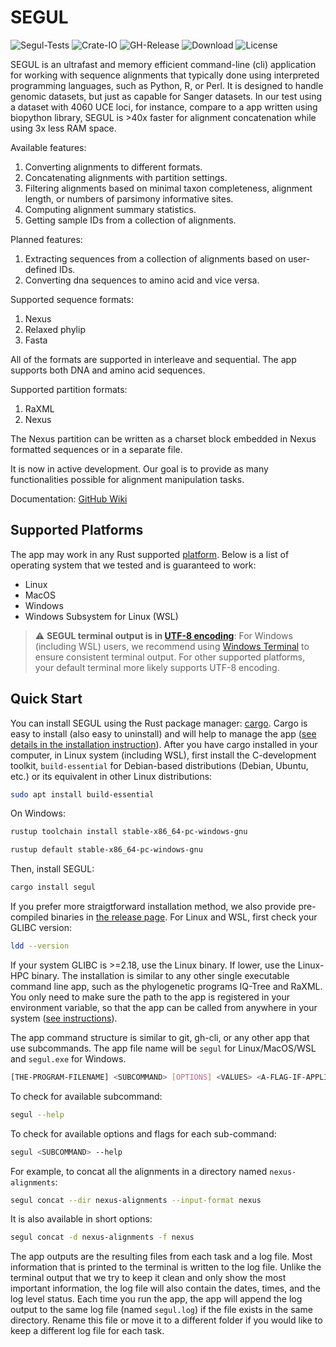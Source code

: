 # SEGUL

![Segul-Tests](https://github.com/hhandika/segul/workflows/Segul-Tests/badge.svg)
![Crate-IO](https://img.shields.io/crates/v/segul)
![GH-Release](https://img.shields.io/github/v/release/hhandika/segul)
![Download](https://img.shields.io/crates/d/segul?color=yellow)
![License](https://img.shields.io/github/license/hhandika/segul)

SEGUL is an ultrafast and memory efficient command-line (cli) application for working with sequence alignments that typically done using interpreted programming languages, such as Python, R, or Perl. It is designed to handle genomic datasets, but just as capable for Sanger datasets. In our test using a dataset with 4060 UCE loci, for instance, compare to a app written using biopython library, SEGUL is >40x faster for alignment concatenation while using 3x less RAM space.

Available features:

1. Converting alignments to different formats.
2. Concatenating alignments with partition settings.
3. Filtering alignments based on minimal taxon completeness, alignment length, or numbers of parsimony informative sites.
4. Computing alignment summary statistics.
5. Getting sample IDs from a collection of alignments.

Planned features:

1. Extracting sequences from a collection of alignments based on user-defined IDs.
2. Converting dna sequences to amino acid and vice versa.

Supported sequence formats:

1. Nexus
2. Relaxed phylip
3. Fasta

All of the formats are supported in interleave and sequential. The app supports both DNA and amino acid sequences.

Supported partition formats:

1. RaXML
2. Nexus 

The Nexus partition can be written as a charset block embedded in Nexus formatted sequences or in a separate file.

It is now in active development. Our goal is to provide as many functionalities possible for alignment manipulation tasks.

Documentation: [GitHub Wiki](https://github.com/hhandika/segul/wiki)

## Supported Platforms

The app may work in any Rust supported [platform](https://doc.rust-lang.org/nightly/rustc/platform-support.html). Below is a list of operating system that we tested and is guaranteed to work:

- Linux
- MacOS
- Windows
- Windows Subsystem for Linux (WSL)

> :warning: **SEGUL terminal output is in [UTF-8 encoding](https://en.wikipedia.org/wiki/UTF-8)**: For Windows (including WSL) users, we recommend using [Windows Terminal](https://www.microsoft.com/en-us/p/windows-terminal/9n0dx20hk701#activetab=pivot:overviewtab) to ensure consistent terminal output. For other supported platforms, your default terminal more likely supports UTF-8 encoding.

## Quick Start

You can install SEGUL using the Rust package manager: [cargo](https://crates.io/). Cargo is easy to install (also easy to uninstall) and will help to manage the app ([see details in the installation instruction](https://github.com/hhandika/segul/wiki/2.-Installation)). After you have cargo installed in your computer, in Linux system (including WSL), first install the C-development toolkit, `build-essential` for Debian-based distributions (Debian, Ubuntu, etc.) or its equivalent in other Linux distributions:

```Bash
sudo apt install build-essential
```

On Windows:

```Bash
rustup toolchain install stable-x86_64-pc-windows-gnu

rustup default stable-x86_64-pc-windows-gnu
```

Then, install SEGUL:

```Bash
cargo install segul
```

If you prefer more straigtforward installation method, we also provide pre-compiled binaries in [the release page](https://github.com/hhandika/segul/releases/). For Linux and WSL, first check your GLIBC version:

```Bash
ldd --version
```

If your system GLIBC is >=2.18, use the Linux binary. If lower, use the Linux-HPC binary. The installation is similar to any other single executable command line app, such as the phylogenetic programs IQ-Tree and RaXML. You only need to make sure the path to the app is registered in your environment variable, so that the app can be called from anywhere in your system ([see instructions](https://github.com/hhandika/segul/wiki/2.-Installation#using-a-pre-compiled-binary)).

The app command structure is similar to git, gh-cli, or any other app that use subcommands. The app file name will be `segul` for Linux/MacOS/WSL and `segul.exe` for Windows.

```Bash
[THE-PROGRAM-FILENAME] <SUBCOMMAND> [OPTIONS] <VALUES> <A-FLAG-IF-APPLICABLE>
```

To check for available subcommand:

```Bash
segul --help
```

To check for available options and flags for each sub-command:

```Bash
segul <SUBCOMMAND> --help
```

For example, to concat all the alignments in a directory named `nexus-alignments`:

```Bash
segul concat --dir nexus-alignments --input-format nexus
```

It is also available in short options:

```Bash
segul concat -d nexus-alignments -f nexus
```

The app outputs are the resulting files from each task and a log file. Most information that is printed to the terminal is written to the log file. Unlike the terminal output that we try to keep it clean and only show the most important information, the log file will also contain the dates, times, and the log level status. Each time you run the app, the app will append the log output to the same log file (named `segul.log`) if the file exists in the same directory. Rename this file or move it to a different folder if you would like to keep a different log file for each task.

<!-- ## Acknowledgment -->
